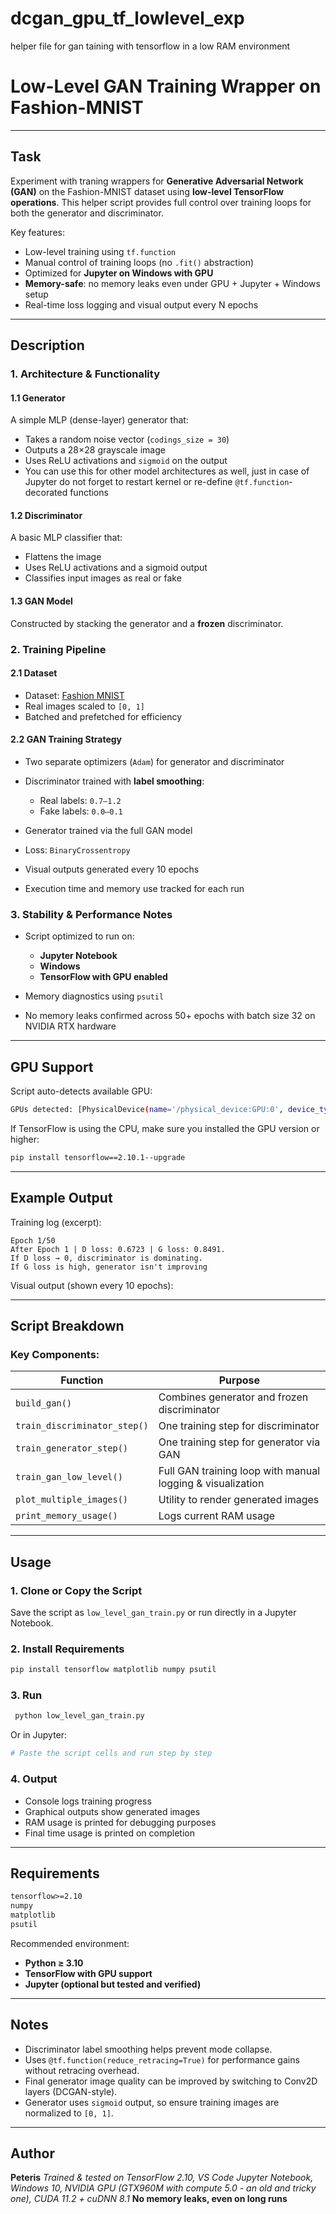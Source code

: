 # dcgan_gpu_tf_lowlevel_exp
helper file for gan taining with tensorflow in a low RAM environment

# Low-Level GAN Training Wrapper on Fashion-MNIST

---

## Task
Experiment with traning wrappers for **Generative Adversarial Network (GAN)** on the Fashion-MNIST dataset using **low-level TensorFlow operations**. This helper script provides full control over training loops for both the generator and discriminator.

Key features:

* Low-level training using `tf.function`
* Manual control of training loops (no `.fit()` abstraction)
* Optimized for **Jupyter on Windows with GPU**
* **Memory-safe**: no memory leaks even under GPU + Jupyter + Windows setup
* Real-time loss logging and visual output every N epochs

---

## Description

### 1. Architecture & Functionality

#### 1.1 Generator

A simple MLP (dense-layer) generator that:

* Takes a random noise vector (`codings_size = 30`)
* Outputs a 28×28 grayscale image
* Uses ReLU activations and `sigmoid` on the output
* You can use this for other model architectures as well, just in case of Jupyter do not forget to restart kernel or re-define `@tf.function`-decorated functions

#### 1.2 Discriminator

A basic MLP classifier that:

* Flattens the image
* Uses ReLU activations and a sigmoid output
* Classifies input images as real or fake

#### 1.3 GAN Model

Constructed by stacking the generator and a **frozen** discriminator.

### 2. Training Pipeline

#### 2.1 Dataset

* Dataset: [Fashion MNIST](https://github.com/zalandoresearch/fashion-mnist)
* Real images scaled to `[0, 1]`
* Batched and prefetched for efficiency

#### 2.2 GAN Training Strategy

* Two separate optimizers (`Adam`) for generator and discriminator
* Discriminator trained with **label smoothing**:

  * Real labels: `0.7–1.2`
  * Fake labels: `0.0–0.1`
* Generator trained via the full GAN model
* Loss: `BinaryCrossentropy`
* Visual outputs generated every 10 epochs
* Execution time and memory use tracked for each run

### 3. Stability & Performance Notes

* Script optimized to run on:

  * **Jupyter Notebook**
  * **Windows**
  * **TensorFlow with GPU enabled**
* Memory diagnostics using `psutil`
* No memory leaks confirmed across 50+ epochs with batch size 32 on NVIDIA RTX hardware

---

## GPU Support

Script auto-detects available GPU:

```bash
GPUs detected: [PhysicalDevice(name='/physical_device:GPU:0', device_type='GPU')]
```

If TensorFlow is using the CPU, make sure you installed the GPU version or higher:

```bash
pip install tensorflow==2.10.1--upgrade
```

---

## Example Output

Training log (excerpt):

```
Epoch 1/50
After Epoch 1 | D loss: 0.6723 | G loss: 0.8491.
If D loss → 0, discriminator is dominating. 
If G loss is high, generator isn't improving
```

Visual output (shown every 10 epochs):

---

## Script Breakdown

### Key Components:

| Function                     | Purpose                                                    |
| ---------------------------- | ---------------------------------------------------------- |
| `build_gan()`                | Combines generator and frozen discriminator                |
| `train_discriminator_step()` | One training step for discriminator                        |
| `train_generator_step()`     | One training step for generator via GAN                    |
| `train_gan_low_level()`      | Full GAN training loop with manual logging & visualization |
| `plot_multiple_images()`     | Utility to render generated images                         |
| `print_memory_usage()`       | Logs current RAM usage                                     |

---

## Usage

### 1. Clone or Copy the Script

Save the script as `low_level_gan_train.py` or run directly in a Jupyter Notebook.

### 2. Install Requirements

```bash
pip install tensorflow matplotlib numpy psutil
```

### 3. Run

```bash
 python low_level_gan_train.py
```

Or in Jupyter:

```python
# Paste the script cells and run step by step
```

### 4. Output

* Console logs training progress
* Graphical outputs show generated images
* RAM usage is printed for debugging purposes
* Final time usage is printed on completion

---

## Requirements

```txt
tensorflow>=2.10
numpy
matplotlib
psutil
```

Recommended environment:

* **Python ≥ 3.10**
* **TensorFlow with GPU support**
* **Jupyter (optional but tested and verified)**

---

## Notes

* Discriminator label smoothing helps prevent mode collapse.
* Uses `@tf.function(reduce_retracing=True)` for performance gains without retracing overhead.
* Final generator image quality can be improved by switching to Conv2D layers (DCGAN-style).
* Generator uses `sigmoid` output, so ensure training images are normalized to `[0, 1]`.

---

## Author

**Peteris**
*Trained & tested on TensorFlow 2.10, VS Code Jupyter Notebook, Windows 10, NVIDIA GPU (GTX960M with compute 5.0 - an old and tricky one), CUDA 11.2 + cuDNN 8.1*
**No memory leaks, even on long runs**
